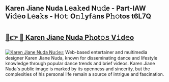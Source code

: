## Karen Jiane Nuda L𝚎a𝚔ed N𝚞𝚍e - Part-lAW Vi𝚍𝚎o L𝚎a𝚔s - H𝚘𝚝 O𝚗𝚕yf𝚊ns P𝚑𝚘tos t6L7Q

# <h2><a href="http://kf8nm0.oniu.top/?m=Karen+Jiane+Nuda">🔗👉 🔴 Karen Jiane Nuda P𝚑ot𝚘𝚜 V𝚒d𝚎o</a></h2>

[![Karen Jiane Nuda Nu𝚍e𝚜](https://i.imgur.com/0qMVB7G.gif)](http://kf8nm0.oniu.top/?m=Karen+Jiane+Nuda)
Web-based entertainer and multimedia designer Karen Jiane Nuda, known for disseminating dance and lifestyle knowledge through popular dance trends and brief videos. Karen Jiane Nuda's public image is marked by its openness and sincerity, but the complexities of his personal life remain a source of intrigue and fascination.  
